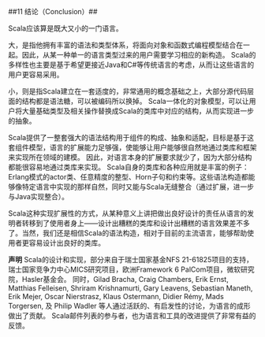 ##11 结论（Conclusion）##

Scala应该算是既大又小的一门语言。

大，是指他拥有丰富的语法和类型体系，将面向对象和函数式编程模型结合在一起。因此，从某一种单一的语言类型过来的用户需要学习相应的新构造。 Scala的多样性也主要是基于希望更接近Java和C#等传统语言的考虑，从而让这些语言的用户更容易采用。

小，则是指Scala建立在一套适度的，非常通用的概念基础之上，大部分源代码层面的结构都是语法糖，可以被编码所以换掉。 Scala一体化的对象模型，可以让用户将大量基础类型及相关操作替换成Scala的类库中对应的结构，从而实现进一步的抽象。

Scala提供了一整套强大的语法结构用于组件的构成、抽象和适配，目标是基于这套组件模型，语言的扩展能力足够强，使能够让用户能够很自然地通过类库和框架来实现所在领域的建模。 因此，对语言本身的扩展要求就少了，因为大部分结构都能很容易地通过类库来实现。 Scala自身的类库和各种应用就是丰富的例子：Erlang模式的actor类、任意精度的整型、Horn子句和约束等。这些语法构造都能够像特定语言中实现的那样自然，同时又能与Scala无缝整合（通过扩展，进一步与Java实现整合）。

Scala这种实现扩展性的方式，从某种意义上讲把做出良好设计的责任从语言的发明者转移到了使用者身上——设计出糟糕的类库和设计出糟糕的语言效果差不多了。当然，我们还是相信Scala的语法构造，相对于目前的主流语言，能够帮助使用者更容易设计出良好的类库。

**声明** Scala的设计和实现，部分来自于瑞士国家基金NFS 21-61825项目的支持，瑞士国家竞争力中心MICS研究项目，欧洲Framework 6 PalCom项目，微软研究院，Hasler基金会。 同时，Gilad Bracha, Craig Chambers, Erik Ernst, Matthias Felleisen, Shriram Krishnamurti, Gary Leavens, Sebastian Maneth, Erik Mejer, Oscar Nierstrasz, Klaus Ostermann, Didier Rémy, Mads Torgersen, 及 Philip Wadler 等人通过活跃的、有启发性的讨论，为语言的成形做出了贡献。 Scala邮件列表的参与者，也为语言和工具的改进提供了非常有益的反馈。
